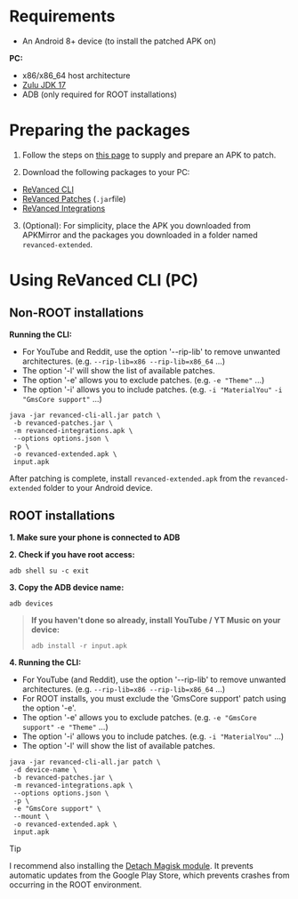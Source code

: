 Requirements
==

- An Android 8+ device (to install the patched APK on)

**PC:**
- x86/x86_64 host architecture
- [Zulu JDK 17](https://www.azul.com/downloads/?version=java-17-lts&package=jdk#zulu)
- ADB (only required for ROOT installations)


Preparing the packages
==

1. Follow the steps on [this page](https://github.com/inotia00/revanced-documentation/blob/main/docs/supplying-an-apk.md) to supply and prepare an APK to patch.

2. Download the following packages to your PC:
- [ReVanced CLI](https://github.com/inotia00/revanced-cli/releases/latest)
- [ReVanced Patches](https://github.com/inotia00/revanced-patches/releases/latest) (`.jar`file)
- [ReVanced Integrations](https://github.com/inotia00/revanced-integrations/releases/latest)

3. (Optional): For simplicity, place the APK you downloaded from APKMirror and the packages you downloaded in a folder named `revanced-extended`.


Using ReVanced CLI (PC)
==

## Non-ROOT installations

**Running the CLI:**

- For YouTube and Reddit, use the option '--rip-lib' to remove unwanted architectures. (e.g. `--rip-lib=x86 --rip-lib=x86_64` ...)
- The option '-l' will show the list of available patches.
- The option '-e' allows you to exclude patches. (e.g. `-e "Theme"` ...)
- The option '-i' allows you to include patches. (e.g. `-i "MaterialYou"` `-i "GmsCore support"` ...)

```
java -jar revanced-cli-all.jar patch \
 -b revanced-patches.jar \
 -m revanced-integrations.apk \
 --options options.json \
 -p \
 -o revanced-extended.apk \
 input.apk
```

After patching is complete, install `revanced-extended.apk` from the `revanced-extended` folder to your Android device.

## ROOT installations

**1. Make sure your phone is connected to ADB**

**2. Check if you have root access:**
```
adb shell su -c exit
```

**3. Copy the ADB device name:**
```
adb devices
```

> **If you haven't done so already, install YouTube / YT Music on your device:**
> ```
> adb install -r input.apk
> ```

**4. Running the CLI:**

- For YouTube (and Reddit), use the option '--rip-lib' to remove unwanted architectures. (e.g. `--rip-lib=x86 --rip-lib=x86_64` ...)
- For ROOT installs, you must exclude the 'GmsCore support' patch using the option '-e'.
- The option '-e' allows you to exclude patches. (e.g. `-e "GmsCore support"` `-e "Theme"` ...)
- The option '-i' allows you to include patches. (e.g. `-i "MaterialYou"` ...)
- The option '-l' will show the list of available patches.


```
java -jar revanced-cli-all.jar patch \
 -d device-name \
 -b revanced-patches.jar \
 -m revanced-integrations.apk \
 --options options.json \
 -p \
 -e "GmsCore support" \
 --mount \
 -o revanced-extended.apk \
 input.apk
```

> [!TIP]
> I recommend also installing the [Detach Magisk module](https://forum.xda-developers.com/t/module-detach3-detach-market-links.3447494/). It prevents automatic updates from the Google Play Store, which prevents crashes from occurring in the ROOT environment.